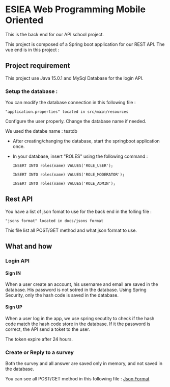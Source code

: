 # ESIEA Web Programming Mobile Oriented

This is the back end for our API school project.

This project is composed of a Spring boot application for our REST API.
The vue end is in this project : 


## Project requirement 

This project use Java 15.0.1 and MySql Database for the login API.

### Setup the database :

You can modify the database connection in this following file :

    "application.properties" located in src/main/resources

Configure the user properly.
Change the database name if needed.

We used the databe name : testdb

  - After creating/changing the database, start the springboot application once.
  - In your database, insert "ROLES" using the following command : 
  
        INSERT INTO roles(name) VALUES('ROLE_USER');
    
        INSERT INTO roles(name) VALUES('ROLE_MODERATOR');
    
        INSERT INTO roles(name) VALUES('ROLE_ADMIN');

## Rest API 

You have a list of json fomat to use for the back end in the folling file :

    "jsons format" located in docs/jsons format

This file list all POST/GET method and what json format to use. 

## What and how

### Login API

#### Sign IN

When a user create an account, his username and email are saved in the database. 
His password is not sotred in the database. Using Spring Security, only the hash code is saved in the database.

#### Sign UP

When a user log in the app, we use spring secutity to check if the hash code match the hash code store in the database.
If it the password is correct, the API send a toket to the user.

The token expire after 24 hours.

### Create or Reply to a survey

Both the survey and all answer are saved only in memory, and not saved in the database.

You can see all POST/GET method in this following file : 
[Json Format](https://github.com/Dedridec/Projet_PWOM_Back/blob/Dev/docs/jsons%20format)

